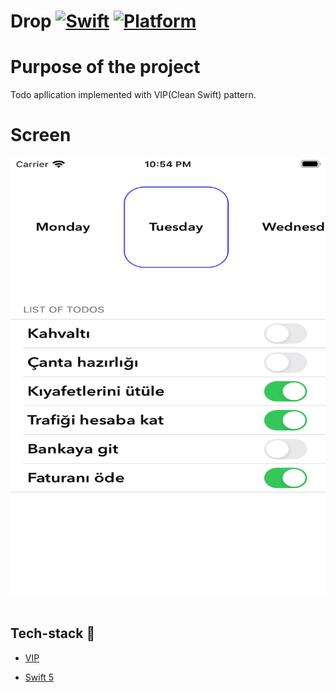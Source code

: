 # Drop [![Swift](https://img.shields.io/badge/Swift-5.1-orange.svg)]() [![Platform](https://img.shields.io/badge/platform-iOS13.6-lightgrey.svg)]()

Purpose of the project
======================

Todo apllication implemented with VIP(Clean Swift) pattern.

Screen
======================
<p float="left">
  <img src="ScreenImages/ss.png" width="900" height= "700"/>&nbsp; 
  </br> 
</p>

## Tech-stack :calling:


* [VIP](https://clean-swift.com)

* [Swift 5](https://github.com/apple/swift)



